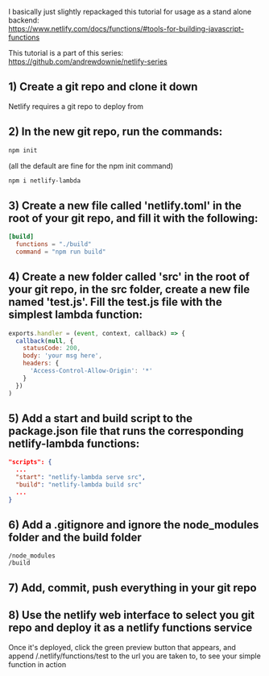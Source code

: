 I basically just slightly repackaged this tutorial for usage as a stand alone backend:  
https://www.netlify.com/docs/functions/#tools-for-building-javascript-functions  

This tutorial is a part of this series:  
https://github.com/andrewdownie/netlify-series

## 1) Create a git repo and clone it down
Netlify requires a git repo to deploy from

## 2) In the new git repo, run the commands:
```bash
npm init
```
(all the default are fine for the npm init command)

```bash
npm i netlify-lambda
```

## 3) Create a new file called 'netlify.toml' in the root of your git repo, and fill it with the following:
```toml
[build]
  functions = "./build"
  command = "npm run build"
```

## 4) Create a new folder called 'src' in the root of your git repo, in the src folder, create a new file named 'test.js'. Fill the test.js file with the simplest lambda function:
```js
exports.handler = (event, context, callback) => {
  callback(null, {
    statusCode: 200,
    body: 'your msg here',
    headers: {
      'Access-Control-Allow-Origin': '*'
    }
  })
)
```

## 5) Add a start and build script to the package.json file that runs the corresponding netlify-lambda functions:
```json
"scripts": {
  ...
  "start": "netlify-lambda serve src",
  "build": "netlify-lambda build src"
  ...
}
```

## 6) Add a .gitignore and ignore the node_modules folder and the build folder
```
/node_modules
/build
```

## 7) Add, commit, push everything in your git repo

## 8) Use the netlify web interface to select you git repo and deploy it as a netlify functions service
Once it's deployed, click the green preview button that appears, and append /.netlify/functions/test to the url you are taken to, to see your simple function in action
